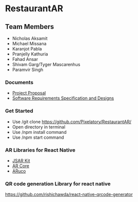 # RestaurantAR
## Team Members
- Nicholas Aksamit
- Michael Missana
- Karanjot Pabla
- Pranjelly Kathuria
- Fahad Ansar
- Shivam Garg/Tyger Mascarenhus
- Paramvir Singh

### Documents
- [Project Proposal](https://github.com/Pixelatory/RestaurantAR/blob/main/Documents/Project%20Proposal.pdf)
- [Software Requirements Specification and Designs](https://github.com/Pixelatory/RestaurantAR/blob/main/Documents/Software%20Requirements%20Specification%20and%20Design.pdf)

### Get Started
- Use /git clone https://github.com/Pixelatory/RestaurantAR/
- Open directory in terminal
- Use /npm install command
- Use /npm start command

### AR Libraries for React Native
- [JSAR Kit](https://github.com/kig/JSARToolKit)
- [AR Core](https://developers.google.com/ar)
- [ARuco](https://github.com/jcmellado/js-aruco)


### QR code generation Library for react native
https://github.com/rishichawda/react-native-qrcode-generator

